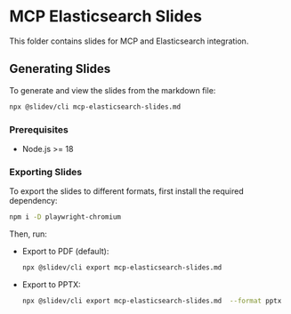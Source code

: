 # MCP Elasticsearch Slides

This folder contains slides for MCP and Elasticsearch integration.

## Generating Slides

To generate and view the slides from the markdown file:

```bash
npx @slidev/cli mcp-elasticsearch-slides.md
```

### Prerequisites

- Node.js >= 18

### Exporting Slides

To export the slides to different formats, first install the required dependency:

```bash
npm i -D playwright-chromium
```

Then, run:

- Export to PDF (default):

  ```bash
  npx @slidev/cli export mcp-elasticsearch-slides.md 
  ```

- Export to PPTX:

  ```bash
  npx @slidev/cli export mcp-elasticsearch-slides.md  --format pptx
  ```
